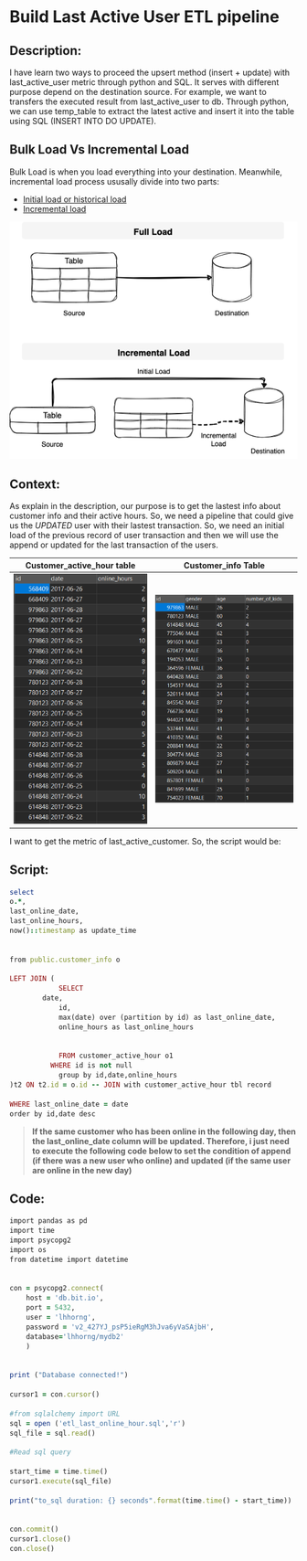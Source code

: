 # Build Last Active User ETL pipeline

## Description: 
I have learn two ways to proceed the upsert method (insert + update) with last_active_user metric through python and SQL. It serves with different purpose depend on the destination source. For example, we want to transfers the executed result from last_active_user to db. Through python, we can use temp_table to extract the latest active and insert it into the table using SQL (INSERT INTO DO UPDATE). 


## **Bulk Load Vs Incremental Load**

Bulk Load is when you load everything into your destination. Meanwhile, incremental load process ususally divide into two parts:
- [Initial load or historical load](https://hevodata.com/learn/initial-load-vs-full-load-etl/)
- [Incremental load](https://www.stitchdata.com/etldatabase/etl-load/)

![Logic flowchart](ETL_incremental_load.png)



## Context:

As explain in the description, our purpose is to get the lastest info about customer info and their active hours. So, we need a pipeline that could give us the _UPDATED_ user with their lastest transaction. So, we need an initial load of the previous record of user transaction and then we will use the append or updated for the last transaction of the users. 

Customer_active_hour table                         |       Customer_info Table                |
-- | --
![customer_active_hour_tbl](customer_active_hour.PNG)    |     ![customer_info_tbl](customer_info.PNG)






I want to get the metric of last_active_customer. So, the script would be: 

## Script:
```ruby
select
o.*,
last_online_date,
last_online_hours,
now()::timestamp as update_time


from public.customer_info o 

LEFT JOIN (
			SELECT
  		date,
			id,
 			max(date) over (partition by id) as last_online_date,
			online_hours as last_online_hours
			
			
			FROM customer_active_hour o1
		  WHERE id is not null
			group by id,date,online_hours
)t2 ON t2.id = o.id -- JOIN with customer_active_hour tbl record

WHERE last_online_date = date
order by id,date desc  

```

> **If the same customer who has been online in the following day, then the last_online_date column will be updated. Therefore, i just need to execute the following code below to set the condition of append (if there was a new user who online) and updated (if the same user are online in the new day)**

## Code:

```ruby
import pandas as pd
import time
import psycopg2
import os 
from datetime import datetime


con = psycopg2.connect(
    host = 'db.bit.io',
    port = 5432,
    user = 'lhhorng',
    password = 'v2_427YJ_psP5ieRgM3hJva6yVaSAjbH',
    database='lhhorng/mydb2'
    )


print ("Database connected!")

cursor1 = con.cursor()

#from sqlalchemy import URL
sql = open ('etl_last_online_hour.sql','r')
sql_file = sql.read()

#Read sql query      

start_time = time.time()
cursor1.execute(sql_file)

print("to_sql duration: {} seconds".format(time.time() - start_time))


con.commit()
cursor1.close()
con.close()

```




